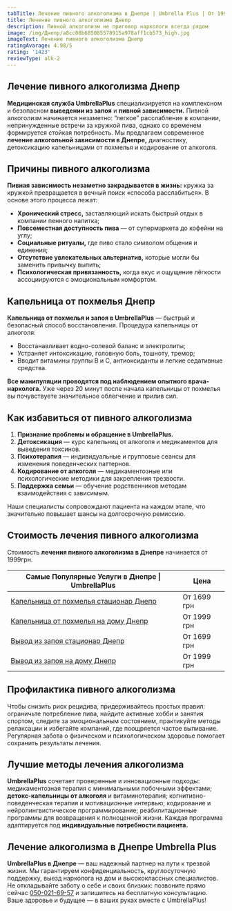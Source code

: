 ```yaml
---
tabTitle: Лечение пивного алкоголизма в Днепре | Umbrella Plus | От 1999 грн
title: Лечение пивного алкоголизма Днепр
description: Пивной алкоголизм не приговор наркологи всегда рядом
image: /img/Днепр/a8cc08b685085578915a978aff1cb573_high.jpg
imageText: Лечение пивного алкоголизма Днепр
ratingAvarage: 4.98/5
rating: '1423'
reviewType: alk-2
---
```


## Лечение пивного алкоголизма Днепр

**Медицинская служба UmbrellaPlus** специализируется на комплексном и безопасном **выведении из запоя** и **пивной зависимости.** Пивной алкоголизм начинается незаметно: “легкое” расслабление в компании, непринужденные встречи за кружкой пива, однако со временем формируется стойкая потребность. Мы предлагаем современное **лечение алкогольной зависимости в Днепре,** диагностику, детоксикацию капельницами от похмелья и кодирование от алкоголя.

## Причины пивного алкоголизма

**Пивная зависимость незаметно закрадывается в жизнь:** кружка за кружкой превращается в вечный поиск «способа расслабиться». В основе этого процесса лежат:

* **Хронический стресс,** заставляющий искать быстрый отдых в компании пенного напитка;
* **Повсеместная доступность пива** — от супермаркета до кофейни на углу;
* **Социальные ритуалы,** где пиво стало символом общения и единения;
* **Отсутствие увлекательных альтернатив,** которые могли бы заменить привычку выпить;
* **Психологическая привязанность,** когда вкус и ощущение лёгкости ассоциируются с эмоциональным комфортом.

## Капельница от похмелья Днепр

**Капельница от похмелья и запоя в UmbrellaPlus** — быстрый и безопасный способ восстановления. Процедура капельницы от алкоголя:

* Восстанавливает водно-солевой баланс и электролиты;
* Устраняет интоксикацию, головную боль, тошноту, тремор;
* Вводит витамины группы B и С, антиоксиданты и легкие седативные средства.

**Все манипуляции проводятся под наблюдением опытного врача-нарколога.** Уже через 20 минут после начала капельницы от похмелья вы почувствуете значительное облегчение и прилив сил.

## Как избавиться от пивного алкоголизма

1. **Признание проблемы и обращение в UmbrellaPlus.**
2. **Детоксикация** — курс капельниц от алкоголя и медикаментов для выведения токсинов.
3. **Психотерапия** — индивидуальные и групповые сеансы для изменения поведенческих паттернов.
4. **Кодирование от алкоголя** — медикаментозные или психологические методики для закрепления трезвости.
5. **Поддержка семьи** — обучение родственников методам взаимодействия с зависимым.

Наши специалисты сопровождают пациента на каждом этапе, что значительно повышает шансы на долгосрочную ремиссию.

## Стоимость лечения пивного алкоголизма

Стоимость **лечения пивного алкоголизма в Днепре** начинается от 1999грн.

| Самые Популярные Услуги в Днепре \| UmbrellaPlus                                                                   | Цена        |
| ------------------------------------------------------------------------------------------------------------------ | ----------- |
| [Капельница от похмелья стационар Днепр](https://umbrella-plus.com.ua/dnepr/kapelnica_ot_alkogola_dnepr/)          | От 1699 грн |
| [Капельница от похмелья на дому Днепр](https://umbrella-plus.com.ua/dnepr/kapelnica_ot_alkogola_na-domy-v-dnepre/) | От 1999 грн |
| [Вывод из запоя стационар Днепр](https://umbrella-plus.com.ua/dnepr/vivod-iz-zapoia-dnepr/)                        | От 1699 грн |
| [Вывод из запоя на дому Днепр](https://umbrella-plus.com.ua/dnepr/vivod-iz-zapoia-na-domy-dnepr/)                  | От 1999 грн |

## Профилактика пивного алкоголизма

Чтобы снизить риск рецидива, придерживайтесь простых правил: ограничьте потребление пива, найдите активные хобби и занятия спортом, следите за эмоциональным состоянием, практикуйте методы релаксации и избегайте компаний, где поощряется частое выпивание. Регулярная забота о физическом и психологическом здоровье помогает сохранить результаты лечения.

## Лучшие методы лечения алкоголизма

**UmbrellaPlus** сочетает проверенные и инновационные подходы: медикаментозная терапия с минимальными побочными эффектами; **детокс-капельницы от алкоголя** и витаминотерапия; когнитивно-поведенческая терапия и мотивационные интервью; кодирование и нейролингвистическое программирование; реабилитационные программы для возвращения к полноценной жизни. Каждая программа адаптируется под **индивидуальные потребности пациента.**

## Лечение алкоголизма в Днепре Umbrella Plus

**UmbrellaPlus в Днепре** — ваш надежный партнер на пути к трезвой жизни. Мы гарантируем конфиденциальность, круглосуточную поддержку, выезд нарколога на дом и высококлассных специалистов. Не откладывайте заботу о себе и своих близких: позвоните прямо сейчас [050-021-69-57](tel:0500216957) и запишитесь на бесплатную консультацию. Ваше здоровье и будущее — в ваших руках вместе с UmbrellaPlus!
